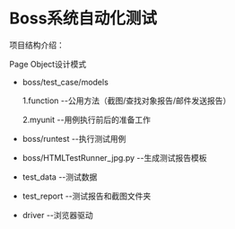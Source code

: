 # Boss系统自动化测试

项目结构介绍：

 Page Object设计模式
  
  * boss/test_case/models
  
    1.function --公用方法（截图/查找对象报告/邮件发送报告）
    
    2.myunit --用例执行前后的准备工作
  
  * boss/runtest 
    --执行测试用例
  
  * boss/HTMLTestRunner_jpg.py 
    --生成测试报告模板
  
  * test_data 
    --测试数据
 
  * test_report
    --测试报告和截图文件夹
     
  * driver
     --浏览器驱动
     
    
  
  
  
  
  
  
  

